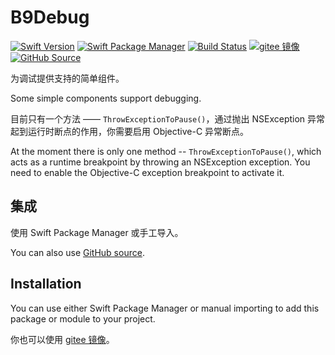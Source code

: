 # B9Debug

[![Swift Version](https://img.shields.io/badge/Swift-5+-F05138.svg?style=flat-square)](https://swift.org)
[![Swift Package Manager](https://img.shields.io/badge/spm-compatible-F05138.svg?style=flat-square)](https://swift.org/package-manager)
[![Build Status](https://img.shields.io/github/workflow/status/b9swift/Debug/Swift?style=flat-square&colorA=555555&colorB=F05138)](https://github.com/b9swift/Debug/actions)
[![gitee 镜像](https://img.shields.io/badge/%E9%95%9C%E5%83%8F-gitee-C61E22.svg?style=flat-square)](https://gitee.com/b9swift/Debug)
[![GitHub Source](https://img.shields.io/badge/Source-GitHub-24292F.svg?style=flat-square)](https://github.com/b9swift/Debug)

为调试提供支持的简单组件。

Some simple components support debugging.

目前只有一个方法 —— `ThrowExceptionToPause()`，通过抛出 NSException 异常起到运行时断点的作用，你需要启用 Objective-C 异常断点。

At the moment there is only one method -- `ThrowExceptionToPause()`, which acts as a runtime breakpoint by throwing an NSException exception. You need to enable the Objective-C exception breakpoint to activate it.

## 集成

使用 Swift Package Manager 或手工导入。

You can also use [GitHub source](https://github.com/b9swift/Debug).

## Installation

You can use either Swift Package Manager or manual importing to add this package or module to your project.

你也可以使用 [gitee 镜像](https://gitee.com/b9swift/Debug)。
